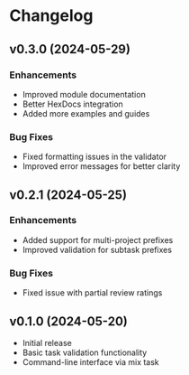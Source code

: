# Changelog

## v0.3.0 (2024-05-29)

### Enhancements

- Improved module documentation
- Better HexDocs integration
- Added more examples and guides

### Bug Fixes

- Fixed formatting issues in the validator
- Improved error messages for better clarity

## v0.2.1 (2024-05-25)

### Enhancements

- Added support for multi-project prefixes
- Improved validation for subtask prefixes

### Bug Fixes

- Fixed issue with partial review ratings

## v0.1.0 (2024-05-20)

- Initial release
- Basic task validation functionality
- Command-line interface via mix task
